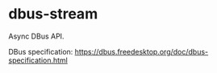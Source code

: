 # dbus-stream

Async DBus API.

DBus specification: https://dbus.freedesktop.org/doc/dbus-specification.html